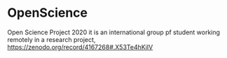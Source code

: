 # OpenScience
Open Science Project 2020 
it is an international group pf student working remotely in a research project, 
https://zenodo.org/record/4167268#.X53Te4hKjIV
